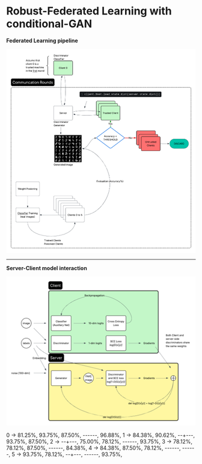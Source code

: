 # Robust-Federated Learning with conditional-GAN

**Federated Learning pipeline**   

![](images/pipeline.png)

---
**Server-Client model interaction**

![](images/setup.png)


0 -> 81.25%, 93.75%, 87.50%, ------, 96.88%,
1 -> 84.38%, 90.62%, --+---, 93.75%, 87.50%,
2 -> --+---, 75.00%, 78.12%, ------, 93.75%,
3 -> 78.12%, 78.12%, 87.50%, ------, 84.38%,
4 -> 84.38%, 87.50%, 78.12%, ------, ------,
5 -> 93.75%, 78.12%, --+---, ------, 93.75%,
